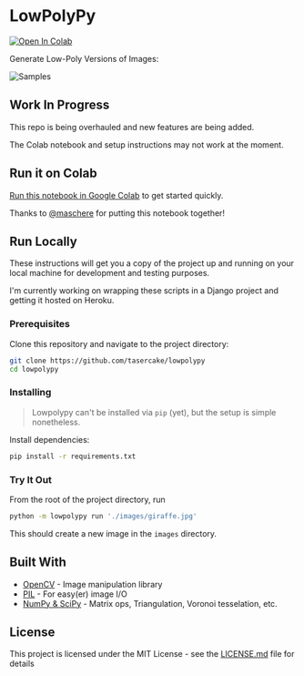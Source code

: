 # LowPolyPy
[![Open In Colab](https://colab.research.google.com/assets/colab-badge.svg)](https://colab.research.google.com/gist/maschere/6c789d70bbdaed2d89e1742f9d50a508/lowpolypy.ipynb)

Generate Low-Poly Versions of Images:

![Samples](samples.jpg)

## Work In Progress

This repo is being overhauled and new features are being added.

The Colab notebook and setup instructions may not work at the moment.

## Run it on Colab
[Run this notebook in Google Colab](https://colab.research.google.com/gist/maschere/6c789d70bbdaed2d89e1742f9d50a508/lowpolypy.ipynb) to get started quickly.

Thanks to [@maschere](https://gist.github.com/maschere/6c789d70bbdaed2d89e1742f9d50a508) for putting this notebook together!

## Run Locally

These instructions will get you a copy of the project up and running on your local machine for development and testing purposes.

I'm currently working on wrapping these scripts in a Django project and getting it hosted on Heroku.

### Prerequisites

Clone this repository and navigate to the project directory:

```bash
git clone https://github.com/tasercake/lowpolypy
cd lowpolypy
```

### Installing

> Lowpolypy can't be installed via `pip` (yet), but the setup is simple nonetheless.

Install dependencies:

```bash
pip install -r requirements.txt
```

### Try It Out

From the root of the project directory, run

```bash
python -m lowpolypy run './images/giraffe.jpg'
```

This should create a new image in the `images` directory.

## Built With

* [OpenCV](https://opencv.org/releases/) - Image manipulation library
* [PIL](https://pillow.readthedocs.io/en/stable/) - For easy(er) image I/O
* [NumPy & SciPy](https://www.scipy.org/) - Matrix ops, Triangulation, Voronoi tesselation, etc.

## License

This project is licensed under the MIT License - see the [LICENSE.md](LICENSE.md) file for details
